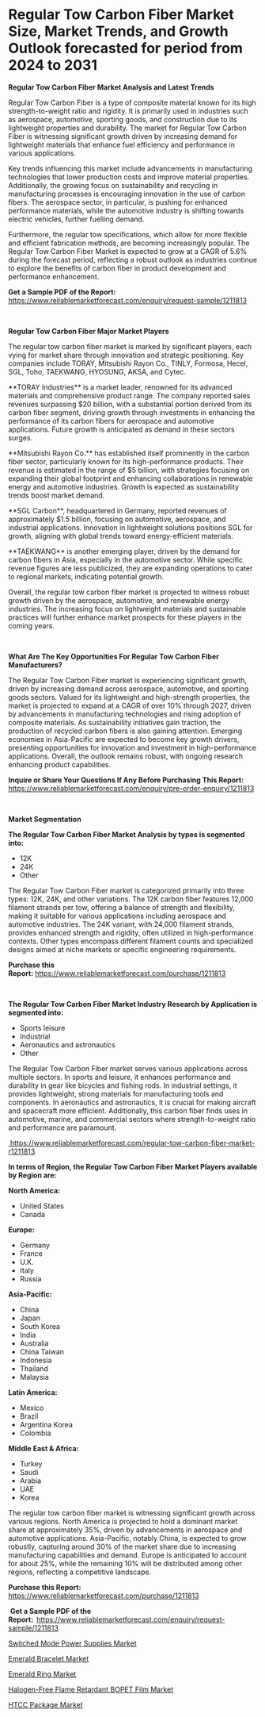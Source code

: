 <p><h1>Regular Tow Carbon Fiber Market Size, Market Trends, and Growth Outlook forecasted for period from 2024 to 2031</h1></p><p><strong>Regular Tow Carbon Fiber Market Analysis and Latest Trends</strong></p>
<p><p>Regular Tow Carbon Fiber is a type of composite material known for its high strength-to-weight ratio and rigidity. It is primarily used in industries such as aerospace, automotive, sporting goods, and construction due to its lightweight properties and durability. The market for Regular Tow Carbon Fiber is witnessing significant growth driven by increasing demand for lightweight materials that enhance fuel efficiency and performance in various applications. </p><p>Key trends influencing this market include advancements in manufacturing technologies that lower production costs and improve material properties. Additionally, the growing focus on sustainability and recycling in manufacturing processes is encouraging innovation in the use of carbon fibers. The aerospace sector, in particular, is pushing for enhanced performance materials, while the automotive industry is shifting towards electric vehicles, further fuelling demand. </p><p>Furthermore, the regular tow specifications, which allow for more flexible and efficient fabrication methods, are becoming increasingly popular. The Regular Tow Carbon Fiber Market is expected to grow at a CAGR of 5.6% during the forecast period, reflecting a robust outlook as industries continue to explore the benefits of carbon fiber in product development and performance enhancement.</p></p>
<p><strong>Get a Sample PDF of the Report:&nbsp;</strong> <a href="https://www.reliablemarketforecast.com/enquiry/request-sample/1211813?utm_campaign=1170&utm_medium=2&utm_source=Github&utm_content=ia&utm_term=05102024&utm_id=regular-tow-carbon-fiber">https://www.reliablemarketforecast.com/enquiry/request-sample/1211813</a></p>
<p>&nbsp;</p>
<p><strong>Regular Tow Carbon Fiber Major Market Players</strong></p>
<p><p>The regular tow carbon fiber market is marked by significant players, each vying for market share through innovation and strategic positioning. Key companies include TORAY, Mitsubishi Rayon Co., TINLY, Formosa, Hecel, SGL, Toho, TAEKWANG, HYOSUNG, AKSA, and Cytec.</p><p>**TORAY Industries** is a market leader, renowned for its advanced materials and comprehensive product range. The company reported sales revenues surpassing $20 billion, with a substantial portion derived from its carbon fiber segment, driving growth through investments in enhancing the performance of its carbon fibers for aerospace and automotive applications. Future growth is anticipated as demand in these sectors surges.</p><p>**Mitsubishi Rayon Co.** has established itself prominently in the carbon fiber sector, particularly known for its high-performance products. Their revenue is estimated in the range of $5 billion, with strategies focusing on expanding their global footprint and enhancing collaborations in renewable energy and automotive industries. Growth is expected as sustainability trends boost market demand.</p><p>**SGL Carbon**, headquartered in Germany, reported revenues of approximately $1.5 billion, focusing on automotive, aerospace, and industrial applications. Innovation in lightweight solutions positions SGL for growth, aligning with global trends toward energy-efficient materials.</p><p>**TAEKWANG** is another emerging player, driven by the demand for carbon fibers in Asia, especially in the automotive sector. While specific revenue figures are less publicized, they are expanding operations to cater to regional markets, indicating potential growth.</p><p>Overall, the regular tow carbon fiber market is projected to witness robust growth driven by the aerospace, automotive, and renewable energy industries. The increasing focus on lightweight materials and sustainable practices will further enhance market prospects for these players in the coming years.</p></p>
<p>&nbsp;</p>
<p><strong>What Are The Key Opportunities For Regular Tow Carbon Fiber Manufacturers?</strong></p>
<p><p>The Regular Tow Carbon Fiber market is experiencing significant growth, driven by increasing demand across aerospace, automotive, and sporting goods sectors. Valued for its lightweight and high-strength properties, the market is projected to expand at a CAGR of over 10% through 2027, driven by advancements in manufacturing technologies and rising adoption of composite materials. As sustainability initiatives gain traction, the production of recycled carbon fibers is also gaining attention. Emerging economies in Asia-Pacific are expected to become key growth drivers, presenting opportunities for innovation and investment in high-performance applications. Overall, the outlook remains robust, with ongoing research enhancing product capabilities.</p></p>
<p><strong>Inquire or Share Your Questions If Any Before Purchasing This Report:</strong> <a href="https://www.reliablemarketforecast.com/enquiry/pre-order-enquiry/1211813?utm_campaign=1170&utm_medium=2&utm_source=Github&utm_content=ia&utm_term=05102024&utm_id=regular-tow-carbon-fiber">https://www.reliablemarketforecast.com/enquiry/pre-order-enquiry/1211813</a></p>
<p>&nbsp;</p>
<p><strong>Market Segmentation</strong></p>
<p><strong>The Regular Tow Carbon Fiber Market Analysis by types is segmented into:</strong></p>
<p><ul><li>12K</li><li>24K</li><li>Other</li></ul></p>
<p><p>The Regular Tow Carbon Fiber market is categorized primarily into three types: 12K, 24K, and other variations. The 12K carbon fiber features 12,000 filament strands per tow, offering a balance of strength and flexibility, making it suitable for various applications including aerospace and automotive industries. The 24K variant, with 24,000 filament strands, provides enhanced strength and rigidity, often utilized in high-performance contexts. Other types encompass different filament counts and specialized designs aimed at niche markets or specific engineering requirements.</p></p>
<p><strong>Purchase this Report:&nbsp;</strong><a href="https://www.reliablemarketforecast.com/purchase/1211813?utm_campaign=1170&utm_medium=2&utm_source=Github&utm_content=ia&utm_term=05102024&utm_id=regular-tow-carbon-fiber">https://www.reliablemarketforecast.com/purchase/1211813</a></p>
<p>&nbsp;</p>
<p><strong>The Regular Tow Carbon Fiber Market Industry Research by Application is segmented into:</strong></p>
<p><ul><li>Sports leisure</li><li>Industrial</li><li>Aeronautics and astronautics</li><li>Other</li></ul></p>
<p><p>The Regular Tow Carbon Fiber market serves various applications across multiple sectors. In sports and leisure, it enhances performance and durability in gear like bicycles and fishing rods. In industrial settings, it provides lightweight, strong materials for manufacturing tools and components. In aeronautics and astronautics, it is crucial for making aircraft and spacecraft more efficient. Additionally, this carbon fiber finds uses in automotive, marine, and commercial sectors where strength-to-weight ratio and performance are paramount.</p></p>
<p><a href="https://www.reliablemarketforecast.com/regular-tow-carbon-fiber-market-r1211813?utm_campaign=1170&utm_medium=2&utm_source=Github&utm_content=ia&utm_term=05102024&utm_id=regular-tow-carbon-fiber">&nbsp;https://www.reliablemarketforecast.com/regular-tow-carbon-fiber-market-r1211813</a></p>
<p><strong>In terms of Region, the Regular Tow Carbon Fiber Market Players available by Region are:</strong></p>
<p>
    <p> <strong> North America: </strong>
        <ul>
            <li>United States</li>
            <li>Canada</li>
        </ul>
        </p> 
    <p> <strong> Europe: </strong>
        <ul>
            <li>Germany</li>
            <li>France</li>
            <li>U.K.</li>
            <li>Italy</li>
            <li>Russia</li>
        </ul>
        </p> 
    <p> <strong> Asia-Pacific: </strong>
        <ul>
            <li>China</li>
            <li>Japan</li>
            <li>South Korea</li>
            <li>India</li>
            <li>Australia</li>
            <li>China Taiwan</li>
            <li>Indonesia</li>
            <li>Thailand</li>
            <li>Malaysia</li>
        </ul>
        </p> 
    <p> <strong> Latin America: </strong>
        <ul>
            <li>Mexico</li>
            <li>Brazil</li>
            <li>Argentina Korea</li>
            <li>Colombia</li>
        </ul>
        </p> 
    <p> <strong> Middle East & Africa: </strong>
        <ul>
            <li>Turkey</li>
            <li>Saudi</li>
            <li>Arabia</li>
            <li>UAE</li>
            <li>Korea</li>
        </ul>
    </p>
    </p>
<p><p>The regular tow carbon fiber market is witnessing significant growth across various regions. North America is projected to hold a dominant market share at approximately 35%, driven by advancements in aerospace and automotive applications. Asia-Pacific, notably China, is expected to grow robustly, capturing around 30% of the market share due to increasing manufacturing capabilities and demand. Europe is anticipated to account for about 25%, while the remaining 10% will be distributed among other regions, reflecting a competitive landscape.</p></p>
<p><strong>Purchase this Report: </strong><a href="https://www.reliablemarketforecast.com/purchase/1211813?utm_campaign=1170&utm_medium=2&utm_source=Github&utm_content=ia&utm_term=05102024&utm_id=regular-tow-carbon-fiber">https://www.reliablemarketforecast.com/purchase/1211813</a></p>
<p>&nbsp;<strong>Get a Sample PDF of the Report:&nbsp;&nbsp;</strong><a href="https://www.reliablemarketforecast.com/enquiry/request-sample/1211813?utm_campaign=1170&utm_medium=2&utm_source=Github&utm_content=ia&utm_term=05102024&utm_id=regular-tow-carbon-fiber">https://www.reliablemarketforecast.com/enquiry/request-sample/1211813</a></p>
<p><strong></strong></p>
<p><p><a href="https://issuu.com/reportprime-2/docs/switched-mode-power-supplies-market_47e44e2637b571?utm_campaign=1170&utm_medium=2&utm_source=Github&utm_content=ia&utm_term=05102024&utm_id=regular-tow-carbon-fiber">Switched Mode Power Supplies Market</a></p><p><a href="https://www.linkedin.com/pulse/regulatory-landscape-its-influence-global-emerald-bracelet-qcivc?utm_campaign=1170&utm_medium=2&utm_source=Github&utm_content=ia&utm_term=05102024&utm_id=regular-tow-carbon-fiber">Emerald Bracelet Market</a></p><p><a href="https://www.linkedin.com/pulse/unlocking-growth-potential-strategic-analysis-emerald-m3rze?utm_campaign=1170&utm_medium=2&utm_source=Github&utm_content=ia&utm_term=05102024&utm_id=regular-tow-carbon-fiber">Emerald Ring Market</a></p><p><a href="https://github.com/sofayahoo2023/Market-Research-Report-List-6/blob/main/halogen-free-flame-retardant-bopet-film-market.md?utm_campaign=1170&utm_medium=2&utm_source=Github&utm_content=ia&utm_term=05102024&utm_id=regular-tow-carbon-fiber">Halogen-Free Flame Retardant BOPET Film Market</a></p><p><a href="https://issuu.com/reportprime-2/docs/htcc-package-market-size-2030.pptx_c49ec40b59ae94?utm_campaign=1170&utm_medium=2&utm_source=Github&utm_content=ia&utm_term=05102024&utm_id=regular-tow-carbon-fiber">HTCC Package Market</a></p></p>
